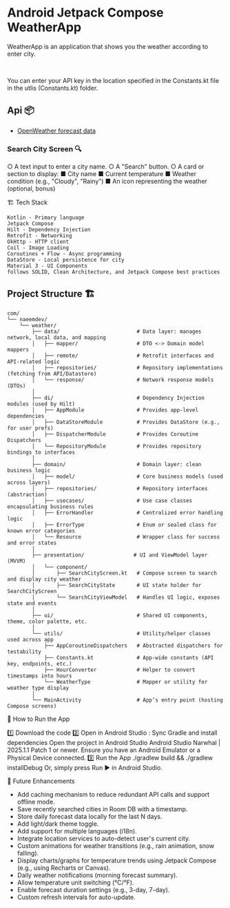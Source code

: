 # Android Jetpack Compose WeatherApp 

WeatherApp is an application that shows you the weather according to enter city.

<br/>

You can enter your API key in the location specified in the Constants.kt file in the utlis (Constants.kt) folder.




## Api 📦
* [OpenWeather forecast data](https://openweathermap.org/)


### Search City Screen 🔍

○ A text input to enter a city name.
○ A "Search" button.
○ A card or section to display:
■ City name
■ Current temperature
■ Weather condition (e.g., "Cloudy", "Rainy")
■ An icon representing the weather (optional, bonus)

🏗️ Tech Stack

    Kotlin - Primary language
    Jetpack Compose
    Hilt - Dependency Injection
    Retrofit - Networking
    OkHttp - HTTP client
    Coil - Image Loading
    Coroutines + Flow - Async programming
    DataStore - Local persistence for city
    Material 3 - UI Components
    follows SOLID, Clean Architecture, and Jetpack Compose best practices

## Project Structure 🏗

```
com/
└── naeemdev/
    └── weather/
        ├── data/                         # Data layer: manages network, local data, and mapping
        │   ├── mapper/                   # DTO <-> Domain model mappers
        │   ├── remote/                   # Retrofit interfaces and API-related logic
        │   ├── repositories/             # Repository implementations (fetching from API/Datastore)
        │   └── response/                 # Network response models (DTOs)
        │
        ├── di/                           # Dependency Injection modules (used by Hilt)
        │   ├── AppModule                 # Provides app-level dependencies
        │   ├── DataStoreModule           # Provides DataStore (e.g., for user prefs)
        │   ├── DispatcherModule          # Provides Coroutine Dispatchers
        │   └── RepositoryModule          # Provides repository bindings to interfaces
        │
        ├── domain/                       # Domain layer: clean business logic
        │   ├── model/                    # Core business models (used across layers)
        │   ├── repositories/             # Repository interfaces (abstraction)
        │   ├── usecases/                 # Use case classes encapsulating business rules
        │   ├── ErrorHandler              # Centralized error handling logic
        │   ├── ErrorType                 # Enum or sealed class for known error categories
        │   └── Resource                  # Wrapper class for success and error states
        │
        ├── presentation/                # UI and ViewModel layer (MVVM)
        │   └── component/
        │       ├── SearchCityScreen.kt   # Compose screen to search and display city weather
        │       ├── SearchCityState       # UI state holder for SearchCityScreen
        │       └── SearchCityViewModel   # Handles UI logic, exposes state and events
        │
        ├── ui/                           # Shared UI components, theme, color palette, etc.
        │
        └── utils/                        # Utility/helper classes used across app
            ├── AppCoroutineDispatchers   # Abstracted dispatchers for testability
            ├── Constants.kt              # App-wide constants (API key, endpoints, etc.)
            ├── HourConverter             # Helper to convert timestamps into hours
            └── WeatherType               # Mapper or utility for weather type display
        │
        └── MainActivity                  # App’s entry point (hosting Compose screens)

```

🚀 How to Run the App

1️⃣ Download the code
2️⃣ Open in Android Studio : Sync Gradle and install dependencies
Open the project in Android Studio Android Studio Narwhal | 2025.1.1 Patch 1 or newer.
Ensure you have an Android Emulator or a Physical Device connected.
3️⃣ Run the App
./gradlew build && ./gradlew installDebug
Or, simply press Run ▶️ in Android Studio.


🎯 Future Enhancements

- Add caching mechanism to reduce redundant API calls and support offline mode.
- Save recently searched cities in Room DB with a timestamp.
- Store daily forecast data locally for the last N days. 
- Add light/dark theme toggle. 
- Add support for multiple languages (i18n). 
- Integrate location services to auto-detect user's current city.
- Custom animations for weather transitions (e.g., rain animation, snow falling). 
- Display charts/graphs for temperature trends using Jetpack Compose (e.g., using Recharts or Canvas).
- Daily weather notifications (morning forecast summary).
- Allow temperature unit switching (°C/°F).
- Enable forecast duration settings (e.g., 3-day, 7-day).
- Custom refresh intervals for auto-update.
